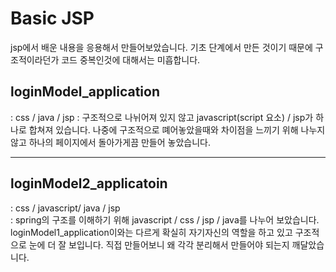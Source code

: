 # Basic JSP
jsp에서 배운 내용을 응용해서 만들어보았습니다. 기초 단계에서 만든 것이기 때문에 구조적이라던가 코드 중복인것에 대해서는 미흡합니다.

## loginModel_application
: css / java / jsp
  : 구조적으로 나뉘어져 있지 않고 javascript(script 요소) / jsp가 하나로 합쳐져 있습니다. 나중에 구조적으로 뗴어놓았을때와 차이점을 느끼기 위해 나누지않고 하나의 페이지에서 돌아가게끔 만들어 놓았습니다.

---

## loginModel2_applicatoin
: css / javascript/ java / jsp <br>
: spring의 구조를 이해하기 위해 javascript / css / jsp / java를 나누어 보았습니다.
  loginModel1_application이와는 다르게 확실히 자기자신의 역할을 하고 있고 구조적으로 눈에 더 잘 보입니다. 직접 만들어보니 왜 각각 분리해서 만들어야 되는지 깨달았습니다.
